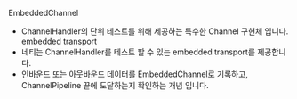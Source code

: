 EmbeddedChannel
- ChannelHandler의 단위 테스트를 위해 제공하는 특수한 Channel 구현체 입니다.
embedded transport
- 네티는 ChannelHandler를 테스트 할 수 있는 embedded transport를 제공합니다.
- 인바운드 또는 아웃바운드 데이터를 EmbeddedChannel로 기록하고, ChannelPipeline 끝에 도달하는지 확인하는 개념 입니다.
